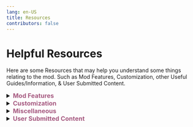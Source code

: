 ```yaml
---
lang: en-US
title: Resources
contributors: false
---
```


# Helpful Resources

Here are some Resources that may help you understand some things relating to the mod. Such as Mod Features, Customization, other Useful Guides/Information, & User Submitted Content.

<font size=3em>
<details>
<summary><b><font color=#a65a80>Mod Features</font></b></summary>
<details>
<summary><b><font color=gray>Hot-Keys</font></b></summary>
Below is a list of Hot-Keys that you can use to make your experience better while playing Town of Host: Enhanced. You can use these Hot-Keys to perform certain actions.<br>
<details>
<summary><b><font color=#996d6d>Everyone</font></b></summary>
<details>
<summary><b><font color=#8a5353>Everyone - General</font></b></summary>
<table>
<tr>
<td align="center"> <b>Hot-Key</b></td>
<td align="center"> <b>Function</b></td>
</tr>
<tr>
<td><kbd>LeftAlt</kbd> + <kbd>Return</kbd></td>
<td>Switch to Fullscreen.</td>
</tr>
<tr>
<td><kbd>LeftAlt</kbd> + <kbd>F4</kbd></td>
<td>Use the Secret Town of Host: Enhanced Exclusive Role.</td>
</tr>
</table>
</details>
<br>
<details>
<summary><b><font color=#8a5353>Everyone - Mod Only</font></b></summary>
<table>
<tr>
<td align="center"> <b>Hot-Key</b></td>
<td align="center"> <b>Function</b></td>
</tr>
<tr>
<td><kbd>Ctrl</kbd></td>
<td>Go through Dropship walls in lobby.</td>
</tr>
<tr>
<td><kbd>Tab</kbd></td>
<td>Do next page.</td>
</tr>
<tr>
<td><kbd>F1</kbd></td>
<td>Show role info.</td>
</tr>
<tr>
<td><kbd>F2</kbd></td>
<td>Show add-ons info.</td>
</tr>
<tr>
<td><kbd>F3</kbd></td>
<td>Show role settings.</td>
</tr>
<tr>
<td><kbd>F4</kbd></td>
<td>Show add-ons settings.</td>
</tr>
<tr>
<td><kbd>F10</kbd></td>
<td>Open the game directory.</td>
</tr>
<tr>
<td><kbd>F5</kbd> + <kbd>T</kbd></td>
<td>Reload Custom Translations.</td>
</tr>
<tr>
<td><kbd>F5</kbd> + <kbd>X</kbd></td>
<td>Export Custom Translations and Role Colors.</td>
</tr>
<tr>
<td><kbd>F11</kbd> + <kbd>LeftAlt</kbd></td>
<td>Change the resolution.</td>
</tr>
<tr>
<td><kbd>F1</kbd> + <kbd>LeftCtrl</kbd></td>
<td>Send logs.</td>
</tr>
<tr>
<td><kbd>LeftAlt</kbd> + <kbd>C</kbd></td>
<td>Copy current settings.</td>
</tr>
</table>
</details>
</details>
<br>
<details>
<summary><b><font color=#996d6d>Host Only</font></b></summary>
<br>
<details>
<summary><b><font color=#8a5353>Host Only - General</font></b></summary>
<table>
<tr>
<td align="center"> <b>Hot-Key</b></td>
<td align="center"> <b>Function</b></td>
</tr>
<tr>
<td><kbd>C</kbd></td>
<td>Cancel start count down.</td>
</tr>
<tr>
<td><kbd>G</kbd></td>
<td>Show intro.</td>
</tr>
<tr>
<td><kbd>I</kbd></td>
<td>Get Present Coordinate.</td>
</tr>
<tr>
<td><kbd>F6</kbd></td>
<td>Force end meeting & count votes.</td>
</tr>
<tr>
<td><kbd>LeftShift</kbd></td>
<td>Force start game.</td>
</tr>
<tr>
<td><kbd>LeftCtrl</kbd> + <kbd>LMB</kbd></td>
<td>Kill hovered player.</td>
</tr>
<tr>
<td><kbd>N</kbd> + <kbd>LeftCtrl</kbd></td>
<td>Displays the currently valid settings.</td>
</tr>
<tr>
<td><kbd>Return</kbd> + <kbd>C</kbd> + <kbd>LeftShift</kbd></td>
<td>Show chat.</td>
</tr>
<tr>
<td><kbd>Return</kbd> + <kbd>L</kbd> + <kbd>LeftShift</kbd></td>
<td>Force end game.</td>
</tr>
<tr>
<td><kbd>Return</kbd> + <kbd>M</kbd> + <kbd>LeftShift</kbd></td>
<td>Force start/end meeting.</td>
</tr>
<tr>
<td><kbd>LeftCtrl</kbd> + <kbd>LeftShift</kbd> + <kbd>E</kbd> + <kbd>Return</kbd></td>
<td>Suicide.</td>
</tr>
</table>
</details>
<br>
<details>
<summary><b><font color=#8a5353>Host Only - Debug</font></b></summary>
<table>
<tr>
<td align="center"> <b>Hot-Key</b></td>
<td align="center"> <b>Function</b></td>
</tr>
<tr>
<td><kbd>=</kbd></td>
<td>Task number display toggle.</td>
</tr>
<tr>
<td><kbd>B</kbd></td>
<td>All players exit vent.</td>
</tr>
<tr>
<td><kbd>C</kbd></td>
<td>All players enter vent.</td>
</tr>
<tr>
<td><kbd>N</kbd></td>
<td>Clear vent.</td>
</tr>
<tr>
<td><kbd>P</kbd></td>
<td>Get Position.</td>
</tr>
<tr>
<td><kbd>Y</kbd></td>
<td>Force sync custom settings.</td>
</tr>
<tr>
<td><kbd>F2</kbd> + <kbd>LeftCtrl</kbd></td>
<td>Whether the toggle log is also output in the game.</td>
</tr>
<tr>
<td><kbd>LeftShift</kbd> + <kbd>V</kbd> + <kbd>Return</kbd></td>
<td>Teleport all players to the host.</td>
</tr>
<tr>
<td><kbd>Return</kbd> + <kbd>F</kbd> + <kbd>LeftShift</kbd></td>
<td>Kill flash.</td>
</tr>
<tr>
<td><kbd>Return</kbd> + <kbd>V</kbd> + <kbd>LeftShift</kbd></td>
<td>Clear self vote only in local game.</td>
</tr>
<tr>
<td><kbd>Return</kbd> + <kbd>D</kbd> + <kbd>LeftShift</kbd></td>
<td>Open all the doors in Airship map.</td>
</tr>
<tr>
<td><kbd>Return</kbd> + <kbd>K</kbd> + <kbd>LeftShift</kbd></td>
<td>Set kill cooldown to 0 seconds.</td>
</tr>
<tr>
<td><kbd>Return</kbd> + <kbd>T</kbd> + <kbd>LeftShift</kbd></td>
<td>Complete all your tasks.</td>
</tr>
</table>
</details>
</details>

> From: The Enhanced Network + Compiling: NotPyro404
</details>
<br>
<details>
<summary><b><font color=gray>Chat Commands</font></b></summary>

Below is a list of commands that you can use to make your experience better while playing Town of Host: Enhanced. You can use these commands in the chat box to perform certain actions.<br>

Note: Commands may be locked behind specific settings, such as /rename for Everyone (Which Hosts <i>usually</i> have disabled).<br><br>

Commands that are italicized are considered "essential" and are recommended for all players.<br>
<details>
<summary><b><font color=#996d6d>Everyone</font></b></summary>
<details>
<summary><b><font color=#8a5353>Everyone - General</font></b></summary>
<table>
<tr>
<td align="center"> <b>Command</b></td>
<td align="center"> <b>Function</b></td>
</tr>
<tr>
<td>/apocinfo</td>
<td>See how Apocalypse roles work.</td>
</tr>
<tr>
<td>/apocalypseinfo</td>
<td>See how Apocalypse roles work.</td>
</tr>
<tr>
<td>/color [color]</td>
<td>Change your Color to any, even if someone's taken it.</td>
</tr>
<tr>
<td>/colour [color]</td>
<td>Change your Color to any, even if someone's taken it.</td>
</tr>
<tr>
<td><b><i>/d</i></b></td>
<td><b>See how you died.</b></td>
</tr>
<tr>
<td><b><i>/death</i></b></td>
<td><b>See how you died.</b></td>
</tr>
<tr>
<td>/ghostinfo</td>
<td>See how Ghost roles work.</td>
</tr>
<tr>
<td>/h</td>
<td>Display out-of-date command info.</td>
</tr>
<tr>
<td>/help</td>
<td>Display out-of-date command info.</td>
</tr>
<tr>
<td>/icon</td>
<td><b>Display icons and what they mean.</b></td>
</tr>
<tr>
<td>/icons</td>
<td>Display icons and what they mean.</td>
</tr>
<tr>
<td>/iconhelp</td>
<td>Display icons and what they mean.</td>
</tr>
<tr>
<td>/kc</td>
<td>See how many killers remain.</td>
</tr>
<tr>
<td>/kcount</td>
<td>See how many killers remain.</td>
</tr>
<tr>
<td>/kh</td>
<td>Display the kill events of the previous round.</td>
</tr>
<tr>
<td>/killlog</td>
<td>Display the kill events of the previous round.</td>
</tr>
<tr>
<td><b><i>/l</i></b></td>
<td><b>Display the results of the previous round.</b></td>
</tr>
<tr>
<td><b><i>/lastresult</i></b></td>
<td><b>Display the results of the previous round.</b></td>
</tr>
<tr>
<td><b><i>/m</i></b></td>
<td><b>See your Role Info.</b></td>
</tr>
<tr>
<td><b><i>/myrole</i></b></td>
<td><b>See your Role Info.</b></td>
</tr>
<tr>
<td>/me</td>
<td>Gives information about the player's Friend Code, PUID, and more.</td>
</tr>
<tr>
<td>/n [r/roles]</td>
<td>Show all enabled roles.</td>
</tr>
<tr>
<td>/now [r/roles]</td>
<td>Show all enabled roles.</td>
</tr>
<tr>
<td>/n [a/all]</td>
<td>Show all enabled settings.</td>
</tr>
<tr>
<td>/now [a/all]</td>
<td>Show all enabled settings.</td>
</tr>
<tr>
<td>/qt</td>
<td>Leave lobby forever.</td>
</tr>
<tr>
<td>/quit</td>
<td>Leave lobby forever.</td>
</tr>
<tr>
<td>/rn [name]</td>
<td>Rename yourself in this session.</td>
</tr>
<tr>
<td>/rename [name]</td>
<td>Rename yourself in this session.</td>
</tr>
<tr>
<td>/r</td>
<td>Display list of active roles.</td>
</tr>
<tr>
<td><b><i>/r [name]</i></b></td>
<td><b>Display info on specified role.</b></td>
</tr>
<tr>
<td><b><i>/role [name]</i></b></td>
<td><b>Display info on specified role.</b></td>
</tr>
<tr>
<td>/rs</td>
<td>Display the roles played of the previous round.</td>
</tr>
<tr>
<td>/rolesummary</td>
<td>Display the roles played of the previous round.</td>
</tr>
<tr>
<td>/sum</td>
<td>Display the roles played of the previous round.</td>
</tr>
<tr>
<td>/summary</td>
<td>Display the roles played of the previous round.</td>
</tr>
<tr>
<td>/t [title]</td>
<td>Display a template.</td>
</tr>
<tr>
<td>/template [title]</td>
<td>Display a template.</td>
</tr>
<tr>
<td>/tpin</td>
<td>TP In the Dropship.</td>
</tr>
<tr>
<td>/tpout</td>
<td>TP Out the Dropship.</td>
</tr>
<tr>
<td>/vote</td>
<td>Vote any player you wish.</td>
</tr>
<tr>
<td>/win</td>
<td>Display the players that won the previous round.</td>
</tr>
<tr>
<td>/winner</td>
<td>Display the players that won the previous round.</td>
</tr>
<tr>
<td>/xf</td>
<td>Fix when names cover chat.</td>
</tr>
</table>
</details>
<br>
<details>
<summary><b><font color=#8a5353>Everyone - Minigames</font></b></summary>
<table>
<tr>
<td align="center"> <b>Command</b></td>
<td align="center"> <b>Function</b></td>
</tr>
<tr>
<td>/8ball</td>
<td>"Shake" an 8ball.</td>
</tr>
<tr>
<td>/coinflip</td>
<td>Flip a Coin.</td>
</tr>
<tr>
<td>/gno [#]</td>
<td>Guess the Number.</td>
</tr>
<tr>
<td>/rand [#] [#]</td>
<td>Generate Random Number between the 2 values you gave.</td>
</tr>
<tr>
<td>/rps</td>
<td>Play Rock Paper Scissors.</td>
</tr>
</table>
</details>
<br>
<details>
<summary><b><font color=#8a5353>Everyone - Mod Only</font></b></summary>
<table>
<tr>
<td align="center"> <b>Command</b></td>
<td align="center"> <b>Function</b></td>
</tr>
<tr>
<td>/dump</td>
<td>Dump Logs to Desktop.</td>
</tr>
<tr>
<td>/v</td>
<td>Check all player's mod version.</td>
</tr>
<tr>
<td>/version</td>
<td>Check all player's mod version.</td>
</tr>
</table>
</details>
<br>
<details>
<summary><b><font color=#8a5353>Everyone - Role Specific</font></b></summary>
<table>
<tr>
<td align="center"> <b>Command</b></td>
<td align="center"> <b>Function</b></td>
</tr>
<tr>
<td><b><i>/id</i></b></td>
<td><b>Show all IDs of players in the lobby.</b></td>
</tr>
<tr>
<td>/answer [ⓐ/ⓑ/ⓒ]</td>
<td>Answer the Quizmaster's question if they've targeted you.</td>
</tr>
<tr>
<td>/qmquiz</td>
<td>Re-send the Quizmaster's question if you need to see it again.</td>
</tr>
<tr>
<td>/bt [ID] [role]</td>
<td>Guess the Role of another Player.</td>
</tr>
<tr>
<td>/cmp [ID] [ID]</td>
<td>Compare the alignments of two players as Inspector.</td>
</tr>
<tr>
<td>/duel [⓪/①/②]</td>
<td>Participate in a Pirate duel.</td>
</tr>
<tr>
<td>/finish</td>
<td>End a meeting as President.</td>
</tr>
<tr>
<td>/reveal</td>
<td>Reveal yourself as President.</td>
</tr>
<tr>
<td>/ret [ID]</td>
<td>Retribute a player as Retributionist.</td>
</tr>
<tr>
<td>/rv [ID]</td>
<td>Revenge a player as Nemesis.</td>
</tr>
<tr>
<td>/sw [ID] [ID]</td>
<td>Choose 2 players to Swap as Swapper.</td>
</tr>
<tr>
<td>/tl [ID]</td>
<td>Trial a player as Judge or Councillor.</td>
</tr>
<tr>
<td>/ms [yes/no]</td>
<td>Answer the Medium's 'Yes or No' question as a Ghost.</td>
</tr>
</table>
</details>
</details>
<br>
<details>
<summary><b><font color=#996d6d>VIP Only</font></b></summary>
<table>
<tr>
<td align="center"> <b>Command</b></td>
<td align="center"> <b>Function</b></td>
</tr>
<tr>
<td>/color [color]</td>
<td>Change your Color to any, even if someones taken it.</td>
</tr>
<tr>
<td>/colour [color]</td>
<td>Change your Color to any, even if someones taken it.</td>
</tr>
<tr>
<td>/rn [name]</td>
<td>Rename yourself in this session.</td>
</tr>
<tr>
<td>/rename [name]</td>
<td>Rename yourself in this session.</td>
</tr>
<tr>
<td>/tagcolor</td>
<td>Changes the player's tag color.</td>
</tr>
<tr>
<td>/tagcolour</td>
<td>Changes the player's tag color.</td>
</tr>
<tr>
<td>/vipcolor [HEXCODE]</td>
<td>Change your tag color.</td>
</tr>
</table>
</details>
<br>
<details>
<summary><b><font color=#996d6d>Moderator Only</font></b></summary>
<table>
<tr>
<td align="center"> <b>Command</b></td>
<td align="center"> <b>Function</b></td>
</tr>
<tr>
<td>/ban [ID] [reason]</td>
<td>Ban specified player.</td>
</tr>
<tr>
<td>/kick [ID] [reason]</td>
<td>Kick specified player.</td>
</tr>
<tr>
<td>/mid</td>
<td>Show All Players IDs.</td>
</tr>
<tr>
<td>/modcolor [HEXCODE]</td>
<td>Change your tag color.</td>
</tr>
<tr>
<td><b><i>/s [message]</i></b></td>
<td><b>Send moderator message.</b></td>
</tr>
<tr>
<td><b><i>/say [message]</i></b></td>
<td><b>Send moderator message.</b></td>
</tr>
<tr>
<td>/start</td>
<td>Allows lobby moderators to start the game.</td>
</tr>
<tr>
<td>/tagcolor</td>
<td>Changes the player's tag color.</td>
</tr>
<tr>
<td>/tagcolour</td>
<td>Changes the player's tag color.</td>
</tr>
<tr>
<td>/warn [ID] [reason]</td>
<td>Warn specified player.</td>
</tr>
</table>
</details>
<br>
<details>
<summary><b><font color=#996d6d>Host Only</font></b></summary>
<table>
<tr>
<td align="center"> <b>Command</b></td>
<td align="center"> <b>Function</b></td>
</tr>
<tr>
<td>/changerole</td>
<td>Allows the Host to change their role midround to a vanilla one.</td>
</tr>
<tr>
<td>/cosid</td>
<td>Logs the current outfit accessory IDs.</td>
</tr>
<tr>
<td>/cs [sound]</td>
<td>Play a custom sound (sound = file name in TOHE).</td>
</tr>
<tr>
<td>/dis [crew/imp]</td>
<td>Someone Disconnected.</td>
</tr>
<tr>
<td>/disconnect [crew/imp]</td>
<td>Someone Disconnected.</td>
</tr>
<tr>
<td>/end</td>
<td>Ends the game.</td>
</tr>
<tr>
<td>/exe [ID]</td>
<td>Execute specified player (no body).</td>
</tr>
<tr>
<td>/hn</td>
<td>Hide your name.</td>
</tr>
<tr>
<td>/hidename</td>
<td>Hide your name.</td>
</tr>
<tr>
<td><b><i>/id</i></b></td>
<td><b>Show all IDs of players in the lobby.</b></td>
</tr>
<tr>
<td>/level [#]</td>
<td>Sets the player's level to the number they choose for that session.</td>
</tr>
<tr>
<td>/kill [ID]</td>
<td>Kill specified player (leave body).</td>
</tr>
<tr>
<td>/mw</td>
<td>Sets the amount of time modded clients must wait between messages.</td>
</tr>
<tr>
<td>/messagewait</td>
<td>Sets the amount of time modded clients must wait between messages.</td>
</tr>
<tr>
<td>/poll</td>
<td><b>Begin a poll in your lobby.</b></td>
</tr>
<tr>
<td>/rn [name]</td>
<td>Rename yourself in this session.</td>
</tr>
<tr>
<td>/rename [name]</td>
<td>Rename yourself in this session.</td>
</tr>
<tr>
<td><b><i>/s [message]</i></b></td>
<td><b>Send host message.</b></td>
</tr>
<tr>
<td><b><i>/say [message]</i></b></td>
<td><b>Send host message.</b></td>
</tr>
<tr>
<td>/sd [sound]</td>
<td>Plays a sound which exists in the game.</td>
</tr>
<tr>
<td>/setplayers</td>
<td>Set maximum lobby size.</td>
</tr>
<tr>
<td>/tagcolor</td>
<td>Changes the player's tag color.</td>
</tr>
<tr>
<td>/tagcolour</td>
<td>Changes the player's tag color.</td>
</tr>
<tr>
<td>/up [role]</td>
<td>Select a specified role that you'll be in the next match.</td>
</tr>
</table>
</details>

> From: The Enhanced Network + Compiling: NotPyro404
</details>
<details>
<summary><b><font color=gray>Icons: Explained</font></b></summary>
<table>
<tr>
<td align="center"><b>Icon</b></td>
<td align="center"><b>Scenario</b></td>
</tr>
<tr>
<td><font color=#ff1919>†</font></td>
<td>This player was spelled by a <font color=#ff1919>Witch</font></td>
</tr>
<tr>
<td><font color=#fc04fc>乂</font></td>
<td>This player was hexed by a <font color=#fc04fc>Hex Master</font></td>
</tr>
<tr>
<td><font color=#6697FF>◈</font></td>
<td>This player was shrouded by a <font color=6697FF>Shroud</font></td>
</tr>
<tr>
<td><font color=EDC240>⦿</font></td>
<td>This player is being dueled by a <font color=#EDC240>Pirate</font></td>
</tr>
<tr>
<td><font color=#8464bc>?!</font></td>
<td>This player is being quizzed by a <font color=#8464bc>Quizmaster</font></td>
</tr>
<tr>
<td><font color=#b8fb4f>⚠</font></td>
<td>This player is a <font color=#b8fb4f>Snitch</font> who is about to finish their tasks</td>
</tr>
<tr>
<td><font color=#f8fa87>⚠</font></td>
<td>This player is a <font color=#f8fa87>Solsticer</font> who is about to finish their tasks</td>
</tr>
<tr>
<td><font color=#39FF14>✚</font></td>
<td>This player has a <font color=#39FF14>Medic</font> Shield</td>
</tr>
<tr>
<td><font color=#999DA0>♦</font></td>
<td>This player is the <font color=#999DA0>Executioner</font>'s target</td>
</tr>
<tr>
<td><font color=#2E856E>♦</font></td>
<td>This player is your <font color=#2E856E>Lawyer</font></td>
</tr>
<tr>
<td><font color=#FFA500>♦</font></td>
<td>This player is your <font color=#FFA500>Follower</font></td>
</tr>
<tr>
<td><font color=#fc1494>♥</font></td>
<td>This player is a <font color=#fc1494>Romantic</font></td>
</tr>
<tr>
<td><font color=#ff9ace>♥</font></td>
<td>This player is a <font color=#ff9ace>Lover</font></td>
</tr>
<tr>
<td><font color=#f0ef5b>★</font></td>
<td>This player is a <font color=#f0ef5b>Super Star</font></td>
</tr>
<tr>
<td><font color=#f46f4e>★</font></td>
<td>This player is a <font color=#f46f4e>Cyber</font></td>
</tr>
<tr>
<td><font color=#5573aa>★</font></td>
<td>This player is a <font color=#5573aa>Marshall</font></td>
</tr>
<tr>
<td><font color=#4682b4>☆</font></td>
<td>This player is a <font color=#4682b4>Captain</font></td>
</tr>
<tr>
<td><font color=#404040>☜</font></td>
<td>This player is a teammate of the <font color=#404040>Schrodinger's Cat</font></td>
</tr>
<tr>
<td><font color=#aa900d>⊠</font></td>
<td>This player is marked by the <font color=#aa900d>Jailer</font></td>
</tr>
<tr>
<td><font color=#ff1919>╳</font></td>
<td>This player is blackmailed by the <font color=#ff1919>Blackmailer</font></td>
</tr>
<tr>
<td><font color=#ff1919>∇</font></td>
<td>This player is marked by the <font color=#ff1919>Kamikaze</font></td>
</tr>
<tr>
<td><font color=#ff1919>■</font></td>
<td>This player is a quantum ghost marked by the <font color=#ff1919>Lightning</font></td>
</tr>
<tr>
<td><font color=#8c7458>●</font></td>
<td>Used by the <font color=#8c7458>Baker</font> to mark who has Bread</td>
</tr>
<tr>
<td><font color=#a475a4>♠</font></td>
<td>Used by the <font color=#a475a4>Soul Collector</font> to mark who's death they're predicting.</td>
</tr>
<tr>
<td><font color=#e5f6b4>⦿</font></td>
<td>Used by the <font color=#e5f6b4>Plaguebearer</font> to mark who they have plagued.</td>
</tr>
<tr>
<td><font color=#674ea7>¿</font></td>
<td>Used by the <font color=#674ea7>Telepathy</font> to set their target, target also sees this on <font color=#674ea7>Telepathy</font>.</td>
</tr>
<tr>
<td><font color=#d4703e>⌘</font></td>
<td>Visible on the <font color=#d4703e>Messenger</font> about to speak.</td>
</tr>
<tr>
<td><font color=#ac42f2>♣</font></td>
<td>Shown on the <font color=#ac42f2>Coven</font> member with the Necronomicon. This is only shown to <font color=#ac42f2>Coven</font>.</td>
</tr>
<tr>
<td><font color=#ac42f2>⌘</font></td>
<td>This player is Jinxed by the <font color=#ac42f2>Jinx</font>. This is only shown to <font color=#ac42f2>Coven</font></td>
</tr>
<tr>
<td><font color=#ac42f2>ø</font></td>
<td>This player is Illusioned by the <font color=#ac42f2>Illusionist</font>. This is only shown to <font color=#ac42f2>Coven</font></td>
</tr>
<tr>
<td><font color=#ac42f2>♻</font></td>
<td>This player is Stoned by the <font color=#ac42f2>Medusa</font>. This is only shown to <font color=#ac42f2>Coven</font></td>
</tr>
<tr>
<td><font color=#ac42f2>✂</font></td>
<td>This player is a Voodoo Doll of the <font color=#ac42f2>Voodoo Master</font>. This is only shown to <font color=#ac42f2>Coven</font></td>
</tr>
</table>

> From + Compiling: NotPyro404
</details>
<br>
<details>
<summary><b><font color=gray>Death Reasons</font></b></summary>

Here's a list of Death Reasons, and what makes them occur: [Death Reasons](https://docs.google.com/document/d/e/2PACX-1vTD5Qn3DchoADfPjxH1j11wfXzp3Is9GAMYnZYt5RePbM7OS_Iz4mNWgigQvN3rkFHh_QVfBguhV0rb/pub)<br>
If you don't want to read the Doc, they will all be listed below!<br><br>

`- Death Reason`<br>
`Role/Scenario: (Rough Explanation)`<br><br>

- Kill<br>
Any Role that can Kill (Is applied to any role that does not have a special death reason)<br><br>

- Ejected<br>
When a player is voted (Is applied when a player is voted out during a Meeting)<br>
Tricky and Susceptible will never give this death reason.<br><br>

- Suicide<br>
Unlucky (Happens to the player by chance)<br>
Ghoul (If the player with Ghoul finishes all tasks when alive)<br>
Addict (If the Addict does not vent by the suicide timer)<br>
Deathpact (If the marked players do not meet in time)<br>
Mastermind (If the manipulated target does not kill by the timer, or a meeting is called while they are manipulated)<br>
Mercenary (If Mercenary does not kill by the suicide timer)<br>
Pixie (Can only happen if Pixie suicides if target is not voted out setting is on)<br>
Terrorist (Can only happen if Can Win by Suicide setting is on)<br><br>

- Disconnected<br>
Player leaves the Game (If no cause of death was established, does not always display if the player disconnected)<br>
Tricky and Susceptible will never give this death reason.<br><br>

- Fall<br>
Ladders on Airship/Fungle (Fall From Ladders setting)<br><br>

- Guessed<br>
Evil Guesser (If a player was guessed or if a player misguessed)<br>
Nice Guesser (If a player was guessed or if a player misguessed)<br>
Doomsayer (If a player was guessed or if a player misguessed)<br>
Guesser (If a player was guessed or if a player misguessed)<br>
Guesser Mode (If a player was guessed or if a player misguessed)<br>
Tricky and Susceptible will never give this death reason.<br><br>

- Other<br>
Shouldn’t happen (404: DeathReasonNotFound)<br>
Game Master (Only exception, the death reason of Game Master will be Other)<br>
Tricky and Susceptible will never give this death reason.<br><br>

- Spelled<br>
Witch (Given to a player marked by the Witch if the Witch isn't voted out)<br><br>

- Cursed<br>
Cursed Wolf (Given to players killed by the Cursed Wolf's reflect)<br><br>

- Hexed<br>
Hex Master (Given to a player marked by the Hex Master if the HexMaster isn't voted out)<br><br>

- Heartbroken<br>
Lovers (Given to the other Lover when their Lover died)<br><br>

- Bitten<br>
Vampire (Given to players that Vampire has used their kill button on)<br><br>

- Poisoned<br>
Poisoner (Given to players that Poisoner has used their kill button on)<br>
Alchemist (Poison Potion)<br><br>

- Exploded<br>
Bomber (Given to players within the radius of the Bomber when it explodes)<br>
Nuker (Given to players within the radius of the Nuker when it explodes)<br>
Fireworker (Given to players killed by the Fireworker's fireworks)<br>
Berserker (If Bombed Kills setting on)<br>
Bastion (Given to players if they use a vent that the Bastion did)<br>
Agitator (Given to players if they hold the Agitator's bomb (hot potato) and don't pass it on)<br>
Taskinator (Given to player if they do a task that the Taskinator did)
Terrorist (Given to all players when Terrorist meets their win-condition)<br>
Burst (Given to Killer if they killed a player with Burst & failed to stay in a vent when the detonation goes off)<br><br>

- Misfire<br>
Deceiver (Whoever Deceiver’s ability is used on)<br>
Reverie (If Cooldown increases too much)<br>
Sheriff (If Sheriff tries to kill player with role they aren’t allowed to kill)<br>
Fireworker (If Fireworker is in their own radius when they explode)<br>
Hater (Hater kills target when misfire setting)<br>
Pursuer (When whoever Pursuer blanks attempts to kill)<br>
Vengeful Romantic (If killed someone other than partner’s killer)<br><br>

- Burned<br>
Arsonist (Given to players that have been doused when the Arsonist vented & killed)<br><br>

- Sniped<br>
Sniper (Given to players that have been killed by the Sniper)<br><br>

- Revenge<br>
Avenger (Happens to a random player when player with Avenger is killed)<br>
Randomizer (Happens by chance)<br>
Retributionist (Whoever Retributionist kills using their '/rv' command)<br>
Butcher (If Butcher kills Avenger then EVERYONE gets this)<br>
Nemesis (Whoever Nemesis kills using their '/rv' command)<br><br>

- Execution<br>
Jailer (Given to the players that the Jailer has jailed & killed)<br><br>

- Eaten<br>
Pelican (Given to the players that the Pelican has used their kill button on)<br><br>

- Victim<br>
Hater (Given to the player that the Hater successfully killed)<br>
Revolutionist (Given to the player that the Revolutionist attempted to recruit)<br>
Bodyguard (Given to the Bodyguard themselves)<br><br>

- Quantization<br>
Lightning (Given if a player touches another player after becoming Quantum Ghost)<br><br>

- Overtired<br>
Workholic (Given to the Workholic if they complete their tasks)<br>
Tricky and Susceptible will never give this death reason.<br><br>

- Ashamed<br>
Workaholic (Given to everyone else alive if Workaholic completes their tasks)<br><br>

- Destroyed<br>
Provocateur (Given to the Provocateur's target)<br>
Crusader (Given to Crusader if it tries to kill Pestilence)<br><br>

- Dismembered<br>
Butcher (Given to players the Butcher has killed)<br><br>

- Strangled<br>
Hangman (Given to players the Hangman has killed while they were shapeshifted)<br><br>

- Judged<br>
Councillor (Given to players that the Councillor used their '/tl' command on)<br>
Judge (Given to players that the Judge used their '/tl' command on)<br><br>

- Infected<br>
Infectious (Given to players killed by the Infectious)<br>
Plague Scientist (Given to players killed by the Plague Scientist)<br>
Virus (Given to players killed by the Virus)<br><br>

- Jinxed<br>
Jinx (Given to players killed by the Jinx's reflect)<br><br>

- Hacked<br>
Glitch (Given to players killed by the Glitch)<br><br>

- Plundered<br>
Pirate (Given to a player that loses the duel against the Pirate)<br><br>

- Shrouded<br>
Shroud (Given to a player marked by the Shroud if the Shroud isn't voted out, or the player hasn't performed a kill)<br><br>

- Mauled<br>
Werewolf (Given to players caught in the Werewolf's Maul Radius)<br><br>

- Drained<br>
Puppeteer ('Puppet dies alongside victim' Setting)<br><br>

- Shattered<br>
Fragile (Given to a player that any Impostor based role interacted with)<br><br>

- Trapped<br>
Trapster (Given to players that report a body killed by the Trapster)<br><br>

- Targeted<br>
Kamikaze (Given to players killed when the Kamikaze dies)<br><br>

- Retribution<br>
Instigator (Given to players that voted for the same player that the Instigator voted for)<br><br>

- Sliced<br>
Hawk (Given to a player that the Hawk has haunted)<br><br>

- Bleed<br>
Bloodmoon (Given to a player that the Bloodmoon has haunted)<br><br>

- Wrong Quiz Answer<br>
Quizmaster (Given to players that incorrectly answer a question from the Quizmaster)<br><br>

- Starved<br>
Famine (Given to anyone without bread after Famine transforms and is not voted out, or when famine uses their kill button on a player after that)<br><br>

- Armageddon<br>
Death (Given to everyone alive if Death is not voted out when they transform)<br>
Tricky and Susceptible will never give this death reason.<br><br>

- Alive<br>
Bug (This Death Reason occurred awhile ago due to bugs, but has since been patched out)<br>
Tricky and Susceptible will never give this death reason, but that should be obvious.<br><br>

> From: Marg + Compiling: NotPyro404
</details>
</details>
<details>
<summary><b><font color=#a65a80>Customization</font></b></summary>
<details>
<summary><b><font color=gray>TOHE-DATA Info</font></b></summary>

Open the root directory of game: `...\Among Us\TOHE-DATA\`

There are a few files:

- `BanList.txt`: A list of friendcodes that will be unable to join your lobby.
- `Default_Teamplate.txt`: This is the Default TOHE Template file. If you wish to reset your templates to default, You can use this. (No idea why it says Teamplate.)
- `DenyName.txt`: A list of names that will be filtered out of the game.
- `Moderators.txt`: A list of friendcodes that will receive a nice Moderator tag (editable via `...\Among Us\Language\english.dat`) as well as permissions to moderate your lobby (such as using the commands near the top of the page). Only grant users you trust these permissions! (NOTE: `english.dat` is only if you are on the English Translation of base game Among Us. If you are using another Translation, please rename the english part to the translation you are using. (ie: `Spanish.dat/SChinese.dat/Latam.dat`/so on.) A list of all base game supported translations can be found on the [Resources](./Resources.html) Page.)
- `template.txt`: You can modify the `welcome` and `onMeeting` messages here. You can also add custom templates here as well following the same format as `welcome` & `onMeeting` use.
- `VIP-List.txt`: A list of friendcodes that will be given a sweet VIP tag (editable via `...\Among Us\Language\english.dat`) as well as permissions to change their name color. (NOTE: `english.dat` is only if you are on the English Translation of base game Among Us. If you are using another Translation, please rename the english part to the translation you are using. (ie: `Spanish.dat/SChinese.dat/Latam.dat`/so on.) A list of all base game supported translations can be found on the [Resources](./Resources.html) Page.)
- `WhiteList.txt`: A list of friendcodes that will be exempt from blacklisted platforms, along with level requirements.

> From: The Enhanced Network + Compiling: NotPyro404
</details>
<br>
<details>
<summary><b><font color=gray>Templates Info</font></b></summary>

Open the root directory of the mod and find the `..\Among Us\TOHE-DATA\template.txt` file.

You can see that there are some words in the file, such as `welcome`, `onMeeting`, and other gibberish.
- `welcome:exampleMessage` - this is the message that will be sent when other players enter your lobby.
- `onMeeting:exampleMessage` - this is the message that will be sent when each meeting starts. 
- `onFirstMeeting:exampleMessage` - this is just like `onMeeting`, but the message sent here will only be sent on the <i>first</i> meeting. Any meetings after will prioritize `onMeeting`. 

You can edit these templates, or add your own on new-lines!

On a new-line, you want to add your trigger word and your message. Such as: `[example]:this is an example template!` <i>(The trigger word being `[example]` and the message being `this is an example template!`. (YOU NEED THE `:`!))</i> You can add as many of these as you want. You can then save the file, boot up the mod, and run `/t [example]` in your chat box to see if it's set up to your liking!

Alternatively, you may also use this [Template Editor](https://ultradragon005.github.io/AmongUs-Utilities/editor.html) put together by one of TOHE's Contributors, [Drakos](https://github.com/Ultradragon005).

<details>
<summary><b><font color=gray>Guide</font></b></summary>

There is a Tutorial at the bottom of the Template Editior's page if you need it. If you do not want to watch it, here's a small guide abounht how to use it.

1. Enter a Title for the template. This title will be displayed at the top of the template when its activated in game. Here's what the title will look like by default:
![image](./images/TemplateTitle.png)
2. Enter in what you want the template to display. You can edit the Font Size & Text Colors, but it is recommended to do it last. (From: Drakos)
3. Enter in the name for this template. This name will also be the trigger word for this template. `[example]:this is an example template!` (`[example]` being the name/trigger word)
4. Click the "Copy as HTML Formatted" to copy your template to your clipboard.
5. Locate `..\Among Us\TOHE-DATA\template.txt` and paste your new template on a new-line.
6. You can then save the file [`[Ctrl] + [S]`], boot up the mod, and run `/t [example]` in your chat box to see if it's set up to your liking!
</details>

If you create copies of the template name on newlines, it will send them in seperate messages. Here's an example from Drakos: 
![image](./images/TemplateNewLines.png)

> From + Compiling: NotPyro404 + Images: Drakos
</details>
<br>
<details>
<summary><b><font color=gray>Template Editor</font></b></summary>

Here's a Template Editor which you can use to edit or create templates.<br>
[Template Editor](https://ultradragon005.github.io/AmongUs-Utilities/editor.html)<br>

The Template Editor is only 1 of the many Utilities (Also by Drakos) which are on this [Among Us Utilities](https://ultradragon005.github.io/AmongUs-Utilities/index.html) page. You can find a [Welcome Message Guide](https://ultradragon005.github.io/AmongUs-Utilities/guide.html), [Pixel Art Editor](https://ultradragon005.github.io/AmongUs-Utilities/pixelgrid.html), [Gallery](https://ultradragon005.github.io/AmongUs-Utilities/gallery.html), & also the [Template Editor](https://ultradragon005.github.io/AmongUs-Utilities/editor.html) shown already.<br><br>

> From: Drakos
</details>
<br>
<details>
<summary><b><font color=gray>template.dat Info</font></b></summary>

You can edit your `template.dat` to say really anything you want! You can also download custom templates shared by others. If you want to use one, make sure the file is renamed to `english.dat` before using it, if it isn't already. (NOTE: english.dat is only if you are on the English Translation of base game Among Us. If you are using another Translation, please rename the english part to the translation you are using. (ie: `Spanish.dat/SChinese.dat/Latam.dat`/so on.) A list of all base game supported translations can be found on the [Resources](./Resources.html) Page.)<br><br>

Note: You have to put the file in the following directory: `.\Among Us\Language` for it to work. (Make sure your file is a `.dat` file, otherwise it will not work. Paste it alongside the `template.dat` file already in your folder.)<br><br>

You can do a lot with your `template.dat`, for this though, we'll refer to it as `english.dat` for simplicity sake. For starters, you can edit the Host Text, Icon, & Color. I won't go into depth on <i>everything</i> that the `english.dat` can edit, but it's almost every line of text that can be displayed on the screen. Once you get the hang of editing the Host Text, Icon, & Color, you can move down the list to edit anything you really want to (Such as Role Names, Role Descriptions, VIP Text, Moderator Text, and more).<br>
Below is what the default `template.dat` looks like, Versus what the edited `english.dat` I have looks like.<br>
![image](./images/HostTextDefault.png)<br>
Versus what the edited `english.dat` I have looks like.<br>
![image](./images/HostTextEdited.png)<br><br>

Just mess around a little bit, and have fun! Make sure you copy your template as a backup before you try messing with it again, or messing with the mod itself.<br>

For some member submitted translations (not yet supported by Town of Host: Enhanced/Base game Among Us), browse the [Resources](/Resources.html) Page.<br>

> From + Compiling: NotPyro404
</details>
<br>
<details>
<summary><b><font color=gray>Valid Variables</font></b></summary>

- `{{ModVersion}}` - Displays the current version of Town of Host: Enhanced.
- `{{AmongUsVersion}}` - Displays the current Among Us version.
- `{{InternalVersion}}` - Displays the source code plugin version.
- `{{Date}}` - Displays the current date.
- `{{Time}}` - Displays the current time.
- `{{PlayerName}}` - Displays the readers username.
- `{{HostName}}` - Displays the hosts username.
- `{{RoomCode}}` - Displays the Room Code.
- `{{Map}}` - Displays the Map that is going to be played.
- `{{KillCooldown}}` - Displays the default Kill Cooldown set in your Among Us settings.
- `{{NumCommonTasks}}` - Displays the amount of Common Tasks per player.
- `{{NumLongTasks}}` - Displays the amount of Long Tasks per player.
- `{{NumShortTasks}}` - Displays the amount of Short Tasks per player.
- `{{NumEmergencyMeetings}}` - Displays the amount of meetings allowed per player.
- `{{DiscussionTime}}` - Displays the time period where you can talk before voting.
- `{{VotingTime}}` - Displays the time period where you vote.
- `{{EmergencyCooldown}}` - Displays the cooldown before you can call a meeting.
- `{{PlayerSpeedMod}}` - Displays the speed of players.
- `{{CrewLightMod}}` - Displays the vision radius of a Crewmate.
- `{{ImpostorLightMod}}` - Displays the vision radius of an Impostor.

> From: The Enhanced Network + Compiling: NotPyro404
</details>
<br>
<details>
<summary><b><font color=gray>Text Formatting</font></b></summary>

- `<color=#[hex]>exampleText</color>` Changes the <span style="background-image: linear-gradient(to right, red, orange, yellow, green, blue, indigo, violet); -webkit-background-clip: text; color: transparent;"> Color </span> of the text/font.
- `<b>exampleText</b>` Enables <b>Bold</b> for the text/font.
- `<s>exampleText</s>` Enables <s>Strikethrough</s> for the text/font.
- `<u>exampleText</u>` Enables <u>Underline</u> for the text/font.
- `<i>exampleText</i>` Enables <i>Italics</i> for the text/font.
- `<mark>exampleText</mark>` Enables <mark>Highlight</mark> for the text/font.
- `<sup>exampleText</sup>` Enables <sup>Superscript</sup> for the text/font.
- `<sub>exampleText</sub>` Enables <sub>Subscript</sub> for the text/font.
- `<size=[size][%]>exampleText</size>` Sets the <font size=2em>Size</font> of the text/font. (Can type exact text/font sizes or use percentages.)
- `\n` Creates a New Line. (Such as `<br>` or <kbd>Return</kbd>/<kbd>Enter</kbd> would.)

> From: The Enhanced Network + Compiling: NotPyro404
</details>
<br>
<details>
<summary><b><font color=gray>Supported Rich Text Tags</font></b></summary>

Here's a full list of Rich Text Tags that you can use for formatting. Some may not work, so keep that in mind. There is a `<font>` tag, that will not work with all fonts, it will only work with the Fonts covered in the next dropdown menu.
[Link to List](https://docs.unity3d.com/Packages/com.unity.textmeshpro@3.2/manual/RichTextSupportedTags.html)<br><br>

> From: Unity Technologies
</details>
<br>
<details>
<summary><b><font color=gray>Usable Fonts/Symbols</font></b></summary>

Here's a Doc covering Fonts & Symbols that you can use while creating Templates! This Doc also shows some Sprites which are technically other Symbols, as well as some Icons and what exactly they mean when you see them!<br>
[Link to Doc](https://docs.google.com/document/d/e/2PACX-1vQh4sc9RL_Byt3kextqngdaAuGovFO_YaxHITZsIKqcd39mUAc6sQ89sfsSRGZsHUCecfIQiDY2WtQ-/pub)<br><br>

> From: Drakos
</details>
<br>
<details>
<summary><b><font color=gray>Original Role Colors (Hex Codes)</font></b></summary>

You can find the <i>original</i> Hex Codes of Town of Host: Enhanced Roles [Here](https://github.com/0xDrMoe/TownofHost-Enhanced/blob/main/Resources/roleColor.json).<br><br>

> From: The Enhanced Network
</details>
</details>
<details>
<summary><b><font color=#a65a80>Miscellaneous</font></b></summary>
<details>
<summary><b><font color=gray>Among Us Supported Languages</font></b></summary>

Below is a list of all languages supported by Vanilla Among Us.<br><br>

- <font color=#002654><b>French</b></font> - French<br>
- <font color=#bd0029><b>Japanese</b></font> - Japanese<br>
- <font color=#009b3a><b>Latam </b></font> - Latin American<br>
- <font color=#009344><b>Italian</b></font> - Italian<br>
- <font color=#ffc400><b>Spanish</b></font> - Spanish<br>
- <font color=#de2910><b>SChinese</b></font> - Simplified Chinese<br>
- <font color=#de2910><b>TChinese</b></font> - Traditional Chinese<br>
- <font color=#cf192b><b>English</b></font> - English<br>
- <font color=#009b3a><b>Brazilian</b></font> - Portuguese Brazil<br>
- <font color=#0036a7><b>Russian</b></font> - Russian<br>
- <font color=#1e448b><b>Dutch</b></font> - Dutch<br>
- <font color=#ffcf00><b>German</b></font> - German<br>
- <font color=#056306><b>Portuguese </b></font> - Portuguese Portugal<br>
- <font color=#CD2E3A><b>Korean</b></font> - Korean<br>
- <font color=#FED141><b>Filipino</b></font> - Filipino<br>
- <font color=#FF8200><b>Irish</b></font> - Irish<br>

> From: Innersloth + Compiling: NotPyro404
</details>
<br>
<details>
<summary><b><font color=gray>Among Us Color Options</font></b></summary>

Below is a list of all colors + their IDs supported by Vanilla Among Us.<br><br>

<b>
<table>
<tr>
<td align="center"><b>ID</b></td>
<td align="center"><b>Color</b></td>
</tr>
<tr>
<td><font color=#c61111>0</font></td>
<td><font color=#c61111>Red</font></td>
</tr>
<tr>
<td><font color=#132ed2>1</font></td>
<td><font color=#132ed2>Blue</font></td>
</tr>
<tr>
<td><font color=#11802d>2</font></td>
<td><font color=#11802d>Green</font></td>
</tr>
<tr>
<td><font color=#eb53b9>3</font></td>
<td><font color=#eb53b9>Pink</font></td>
</tr>
<tr>
<td><font color=#f07d0d>4</font></td>
<td><font color=#f07d0d>Orange</font></td>
</tr>
<tr>
<td><font color=#f6f657>5</font></td>
<td><font color=#f6f657>Yellow</font></td>
</tr>
<tr>
<td><font color=#3f474e>6</font></td>
<td><font color=#3f474e>Black</font></td>
</tr>
<tr>
<td><font color=#d7e1f1>7</font></td>
<td><font color=#d7e1f1>White</font></td>
</tr>
<tr>
<td><font color=#6b2fbc>8</font></td>
<td><font color=#6b2fbc>Purple</font></td>
</tr>
<tr>
<td><font color=#71491e>9</font></td>
<td><font color=#71491e>Brown</font></td>
</tr>
<tr>
<td><font color=#38e2dd>10</font></td>
<td><font color=#38e2dd>Cyan</font></td>
</tr>
<tr>
<td><font color=#50ef39>11</font></td>
<td><font color=#50ef39>Lime</font></td>
</tr>
<tr>
<td><font color=#6b2b3c>12</font></td>
<td><font color=#6b2b3c>Maroon</font></td>
</tr>
<tr>
<td><font color=#ecc0d3>13</font></td>
<td><font color=#ecc0d3>Rose</font></td>
</tr>
<tr>
<td><font color=#fffebe>14</font></td>
<td><font color=#fffebe>Banana</font></td>
</tr>
<tr>
<td><font color=#708496>15</font></td>
<td><font color=#708496>Gray</font></td>
</tr>
<tr>
<td><font color=#928776>16</font></td>
<td><font color=#928776>Tan</font></td>
</tr>
<tr>
<td><font color=#ec7578>17</font></td>
<td><font color=#ec7578>Coral</font></td>
</tr>
</table>
</b>

> From: Innersloth + Compiling: NotPyro404
</details>
</details>
<details>
<summary><b><font color=#a65a80>User Submitted Content</font></b></summary>
<details>
<summary><b><font color=gray>Custom Presets</font></b></summary>

You can save your favorite settings as presets and load them later. You can also download presets shared by others.

If you are new to hosting and don't know what to enable, there are also some <b>Starter Presets</b> below. Once you have a bit of a grasp on some roles and some special perks, you can try out some <b>Advanced Presets</b>, unless you think you're ready to try out <b>Expert Presets</b>, which include a lot of complex roles and perks.<br>
If you want to try out what some community members roll with, you can try downloading one of the many <i>Member Submitted Presets</i>, which are sorted by the above system.

For Instructions on how to Install Presets, visit [FAQ](/FAQ.html).

Keep in Mind: It is always suggested to just roll with whatever you like! If you see any roles you may like or are simply interested in, enable them, and mess with them to your personal liking!

You can submit your own preset to be featured by joining the [Discord Server](https://discord.gg/ten), heading to #website-feedback, and creating a forum post with the Preset tag.

---

<font size=4em>
<details>
<summary><b><font color=#63806e>Starter Presets</font></b></summary>

In this section, you can find Starter Presets. These are great for new hosts/players that want to slowly learn about all that Town of Host: Enhanced has to offer, but are also amazing for TOHE Veterans that may want to take a breather from the chaos.<br><br>

Important Notes: I am not a genius, I am not good at creating Presets to introduce players to TOHE. Submissions are appreciated for what you would recommend to new hosts.

<details>
<summary><b><font color=gray>Introduction to TOHE</font></b></summary>

<a href="/presets/StarterIntroTOHE.json" download>Download this Preset</a><br>
Important Notes: This Preset is as simple as they come, well, besides just being default Impostors & Crewmates, but it's to get you famiar wliith the very base Mechanics.

> Provided by: NotPyro404
</details>
<details>
<summary><b><font color=gray>Introduction to Special Crewmate Abilities + Neutrals</font></b></summary>

<a href="/presets/StarterIntroNeut.json" download>Download this Preset</a><br>
Important Notes: This Preset is the same as Vanilla, but instead to introduce you to Special Crewmate Abilities, & Neutrals. Roles Enabled below:<br>
Sheriff, Mechanic, Jester, & Serial Killer.

> Provided by: NotPyro404
</details>
<details>
<summary><b><font color=gray>Introduction to Add-ons</font></b></summary>

<a href="/presets/StarterIntroAddon.json" download>Download this Preset</a><br>
Important Notes: This Preset is to introduce you to a few Add-ons that spice gameplay. Nothing Speed related/complicated yet.

> Provided by: NotPyro404
</details>
<details>
<summary><b><font color=gray>Introduction to Impostors</font></b></summary>

<a href="/presets/StarterIntroImp.json" download>Download this Preset</a><br>
Important Notes: This Preset is to get you into a few Impostor Roles. These will only be ones with basic abilities, nothing crazy.

> Provided by: NotPyro404
</details>

</details>
<details>
<summary><b><font color=#446280>Advanced Presets</font></b></summary>

In this section, you can find Advanced Presets. These are recommended for TOHE casuals that may want to try out hosting for themselves, or new hosts that have familiarized themselves with some <i>basic</i> TOHE mechanics.

<details>
<summary><b><font color=gray>Ed's Recommendations</font></b></summary>

<a href="/presets/AdvancedEd.json" download>Download this Preset</a><br>
Important Notes: This Preset is what Ed (holmes3) uses in their lobbies and recommends to familiar hosts.

> Provided by: Ed
</details>

</details>
<details>
<summary><b><font color=#37254a>Expert Presets</font></b></summary>

In this section, you can find Expert Presets. These are recommended for hosts that may want to try turning up the heat, or TOHE Veterans that want a bigger challenge. Some of these can get insane, & complex.

<details>
<summary><b><font color=gray>Marg's Regular Settings & Extreme Chaos Settings</font></b></summary>

<a href="/presets/CustomMargsPreset.json" download>Download this Preset</a><br>
Important Notes: Preset 1 is Marg's Regular Settings. Preset 2 is Marg's Extreme Chaos Settings.
Version: 2.0.0 Alpha 20

> Submitted by: Marg
</details>
<details>
<summary><b><font color=gray>Pyro's Circus</font></b></summary>

<a href="/presets/CustomPyrosPreset.json" download>Download this Preset</a><br>
Important Notes: Preset 1 is Pyro's Circus. This has every role enabled (Besides a few, which were either better as their addon versions, or just weren't wanted such as: Executioner, Most Vanilla Roles, so on.)
Version: 2.1.0 Alpha 3

> Submitted by: NotPyro404
</details>
</details>
</details>
<br>
<details>
<summary><b><font color=gray>Custom Translations</font></b></summary>

You can create your own translations that Town of Host: Enhanced/Among Us doesn't already support, and use them if you wish. 
You can also download custom translations shared by others. If you want to use a translation, make sure the file is renamed to `english.dat` before using it, if it isn't already. 
NOTE: english.dat is only if you are on the English Translation of base game Among Us. If you are using another Translation, please rename the english part to the translation you are using. (ie: `Spanish.dat/SChinese.dat/Latam.dat`/so on.) 
A list of all base game supported translations can be found on the [Resources](./Resources.html) Page.

Note: You have to put the file in the following directory: `.\Among Us\Language` for it to work. (Make sure your file is a `.dat` file, otherwise it will not work. Paste it alongside the `template.dat` file already in your folder.)

You can submit your own translation to be featured by joining the [Discord Server](https://discord.gg/ten), heading to #website-feedback, and creating a forum post with the Translation tag.
Below are some member submitted translations:

---

<font size=4em>
<details>
<summary><b><font color=gray>Not Available</font></b></summary>

<b>This is a Work in Progress!</b><br>
You cannot currently download custom translations for your build of Town of Host: Enhanced as there are none currently available. This page will be updated once some Custom Translations are submitted.<br>
SUBMIT YOUR OWN in the #website-feedback channel using the `Custom Translation` Tag!

> Submitted by: Thou Mother
</details>
</details>
</details>